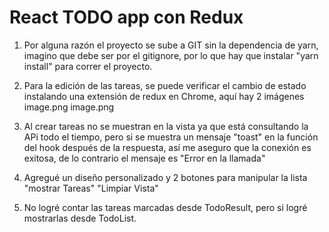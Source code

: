 # React TODO app con Redux

1. Por alguna razón el proyecto se sube a GIT sin la dependencia de yarn, imagino que debe ser por el gitignore, por lo que hay que instalar "yarn install" para correr el proyecto.

2. Para la edición de las tareas, se puede verificar el cambio de estado instalando una extensión de redux en Chrome, aquí hay 2 imágenes
image.png
image.png

3. Al crear tareas no se muestran en la vista ya que está consultando la APi todo el tiempo, pero si se muestra un mensaje "toast" en la función del hook después de la respuesta, así me aseguro que la conexión es exitosa, de lo contrario el mensaje es "Error en la llamada"

4. Agregué un diseño personalizado y 2 botones para manipular la lista "mostrar Tareas" "Limpiar Vista"

5. No logré contar las tareas marcadas desde TodoResult, pero si logré mostrarlas desde TodoList.

